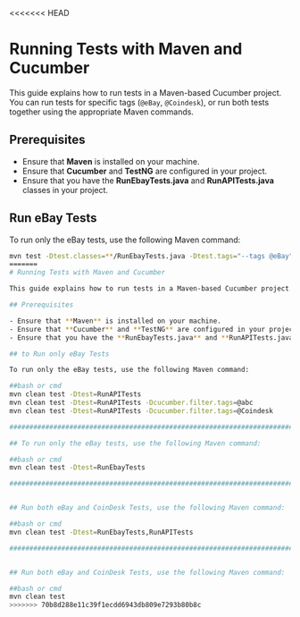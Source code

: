 <<<<<<< HEAD
# Running Tests with Maven and Cucumber

This guide explains how to run tests in a Maven-based Cucumber project. You can run tests for specific tags (`@eBay`, `@Coindesk`), or run both tests together using the appropriate Maven commands.

## Prerequisites

- Ensure that **Maven** is installed on your machine.
- Ensure that **Cucumber** and **TestNG** are configured in your project.
- Ensure that you have the **RunEbayTests.java** and **RunAPITests.java** classes in your project.

## Run eBay Tests

To run only the eBay tests, use the following Maven command:

```bash or cmd
mvn test -Dtest.classes=**/RunEbayTests.java -Dtest.tags="--tags @eBay"
=======
# Running Tests with Maven and Cucumber

This guide explains how to run tests in a Maven-based Cucumber project. You can run tests for specific tags (`@eBay`, `@Coindesk`), or run both tests together using the appropriate Maven commands.

## Prerequisites

- Ensure that **Maven** is installed on your machine.
- Ensure that **Cucumber** and **TestNG** are configured in your project.
- Ensure that you have the **RunEbayTests.java** and **RunAPITests.java** classes in your project.

## to Run only eBay Tests

To run only the eBay tests, use the following Maven command:

##bash or cmd
mvn clean test -Dtest=RunAPITests
mvn clean test -Dtest=RunAPITests -Dcucumber.filter.tags=@abc
mvn clean test -Dtest=RunAPITests -Dcucumber.filter.tags=@Coindesk

##################################################################################

## To run only the eBay tests, use the following Maven command:

##bash or cmd
mvn clean test -Dtest=RunEbayTests

##################################################################################


## Run both eBay and CoinDesk Tests, use the following Maven command:

##bash or cmd
mvn clean test -Dtest=RunEbayTests,RunAPITests

##################################################################################


## Run both eBay and CoinDesk Tests, use the following Maven command:

##bash or cmd
mvn clean test
>>>>>>> 70b8d288e11c39f1ecdd6943db809e7293b80b8c
